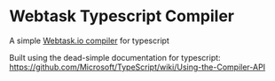 # Webtask Typescript Compiler

A simple [Webtask.io compiler](https://webtask.io/docs/webtask-compilers) for typescript

Built using the dead-simple documentation for typescript: https://github.com/Microsoft/TypeScript/wiki/Using-the-Compiler-API